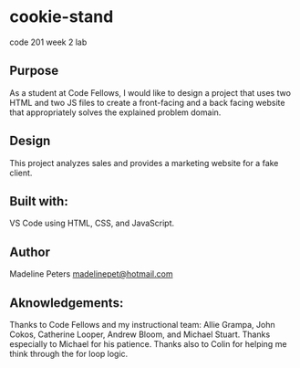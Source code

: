 # cookie-stand
code 201 week 2 lab

## Purpose
As a student at Code Fellows, I would like to design a project that uses two HTML and two JS files to create a front-facing and a back facing website that appropriately solves the explained problem domain.

## Design
This project analyzes sales and provides a marketing website for a fake client.

## Built with: 
VS Code using HTML, CSS, and JavaScript.

## Author
Madeline Peters
madelinepet@hotmail.com

## Aknowledgements:
Thanks to Code Fellows and my instructional team: Allie Grampa, John Cokos, Catherine Looper, Andrew Bloom, and Michael Stuart. Thanks especially to Michael for his patience. Thanks also to Colin for helping me think through the for loop logic.
